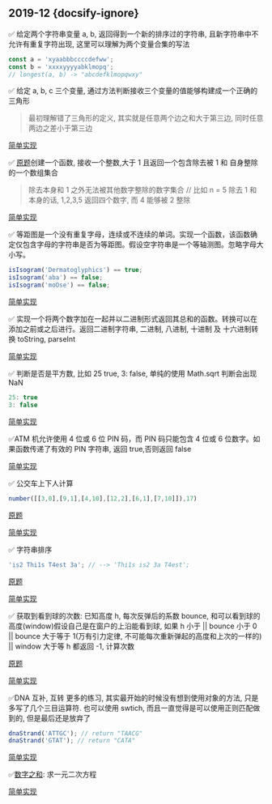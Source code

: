 ## 2019-12 {docsify-ignore}

✅ 给定两个字符串变量 a, b, 返回得到一个新的排序过的字符串, 且新字符串中不允许有重复字符出现, 这里可以理解为两个变量合集的写法

```js
const a = 'xyaabbbccccdefww';
const b = 'xxxxyyyyabklmopq';
// longest(a, b) -> "abcdefklmopqwxy"
```

[](2019-12/longest.ts ':include :type=code')

✅ 给定 a, b, c 三个变量, 通过方法判断接收三个变量的值能够构建成一个正确的三角形

> 最初理解错了三角形的定义, 其实就是任意两个边之和大于第三边, 同时任意两边之差小于第三边

[简单实现](2019-12/triangle.ts ':include :type=code')

✅ [原题](https://www.codewars.com/kata/find-the-divisors/train/javascript)创建一个函数, 接收一个整数,大于 1 且返回一个包含除去被 1 和 自身整除的一个数组集合

> 除去本身和 1 之外无法被其他数字整除的数字集合
> // 比如 n = 5 除去 1 和本身的话, 1,2,3,5 返回四个数字, 而 4 能够被 2 整除

[简单实现](2019-12/divisors.ts ':include :type=code')

✅ 等距图是一个没有重复字母，连续或不连续的单词。实现一个函数，该函数确定仅包含字母的字符串是否为等距图。假设空字符串是一个等轴测图。忽略字母大小写。

```js
isIsogram('Dermatoglyphics') == true;
isIsogram('aba') == false;
isIsogram('moOse') == false;
```

[简单实现](2019-12/isIsogram.ts ':include :type=code')

✅ 实现一个将两个数字加在一起并以二进制形式返回其总和的函数。转换可以在添加之前或之后进行。返回二进制字符串, 二进制, 八进制, 十进制 及 十六进制转换 toString, parseInt

[简单实现](2019-12/addBinary.ts ':include :type=code')

✅ 判断是否是平方数, 比如 25 true, 3: false, 单纯的使用 Math.sqrt 判断会出现 NaN

```js
25: true
3: false
```

[简单实现](2019-12/isSquare.ts ':include :type=code')

✅ATM 机允许使用 4 位或 6 位 PIN 码，而 PIN 码只能包含 4 位或 6 位数字。如果函数传递了有效的 PIN 字符串, 返回 true,否则返回 false

[简单实现](2019-12/Kata.ts ':include :type=code')

<!-- 统计元音字符(a e i o u) 和 / 以及空格出现次数, 目前有误 -->

✅ 公交车上下人计算

```js
number([[3,0],[9,1],[4,10],[12,2],[6,1],[7,10]]),17)
```

[原题](https://www.codewars.com/kata/5648b12ce68d9daa6b000099/train/javascript)

[简单实现](2019-12/busNumber.ts ':include :type=code')

✅ 字符串排序

```js
'is2 Thi1s T4est 3a'; // --> 'Thi1s is2 3a T4est';
```

[原题](https://www.codewars.com/kata/55c45be3b2079eccff00010f/train/javascript)

[简单实现](2019-12/stringSort.ts ':include :type=code')

✅ 获取到看到球的次数: 已知高度 h, 每次反弹后的系数 bounce, 和可以看到球的高度(window)假设自己是在窗户的上沿能看到球, 如果 h 小于 || bounce 小于 0 || bounce 大于等于 1(万有引力定律, 不可能每次重新弹起的高度和上次的一样的) || window 大于等 h 都返回 -1, 计算次数

[原题](https://www.codewars.com/kata/5544c7a5cb454edb3c000047/train/typescript)

[简单实现](2019-12/bouncingBall.ts ':include :type=code')

✅DNA 互补, 互转 更多的练习, 其实最开始的时候没有想到使用对象的方法, 只是多写了几个三目运算符. 也可以使用 swtich, 而且一直觉得是可以使用正则匹配做到的, 但是最后还是放弃了

```js
dnaStrand('ATTGC'); // return "TAACG"
dnaStrand('GTAT'); // return "CATA"
```

[简单实现](2019-12/dnaStrand.ts ':include :type=code')

✅[数字之和](https://www.codewars.com/kata/is-my-friend-cheating/train/typescript): 求一元二次方程

[简单实现](2019-12/removeNb.ts ':include :type=code')

